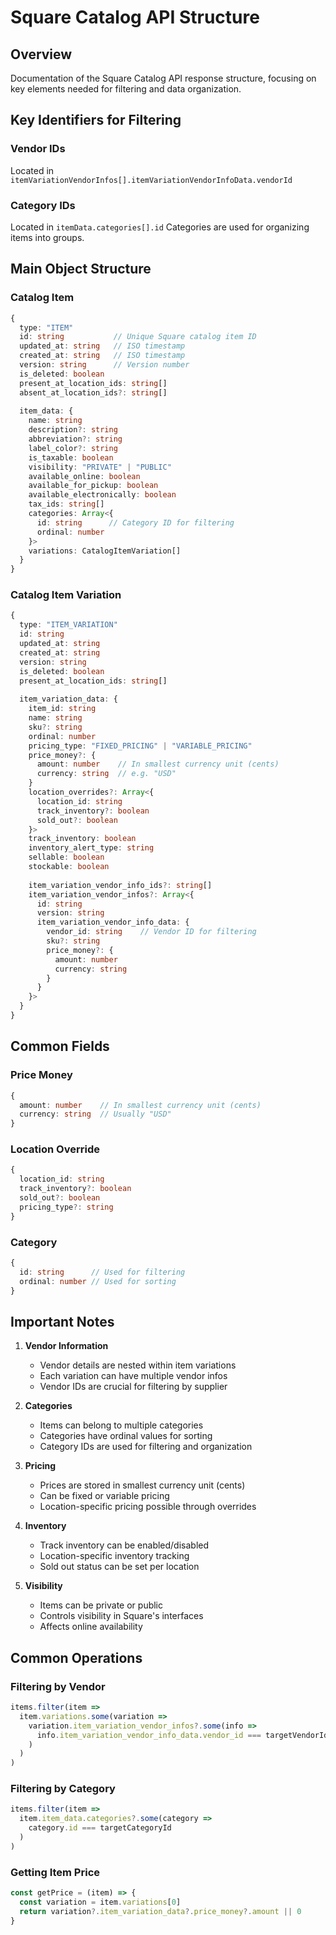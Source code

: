# Square Catalog API Structure

## Overview
Documentation of the Square Catalog API response structure, focusing on key elements needed for filtering and data organization.

## Key Identifiers for Filtering

### Vendor IDs
Located in `itemVariationVendorInfos[].itemVariationVendorInfoData.vendorId`

### Category IDs
Located in `itemData.categories[].id`
Categories are used for organizing items into groups.

## Main Object Structure

### Catalog Item
```typescript
{
  type: "ITEM"
  id: string           // Unique Square catalog item ID
  updated_at: string   // ISO timestamp
  created_at: string   // ISO timestamp
  version: string      // Version number
  is_deleted: boolean
  present_at_location_ids: string[]
  absent_at_location_ids?: string[]
  
  item_data: {
    name: string
    description?: string
    abbreviation?: string
    label_color?: string
    is_taxable: boolean
    visibility: "PRIVATE" | "PUBLIC"
    available_online: boolean
    available_for_pickup: boolean
    available_electronically: boolean
    tax_ids: string[]
    categories: Array<{
      id: string      // Category ID for filtering
      ordinal: number
    }>
    variations: CatalogItemVariation[]
  }
}
```

### Catalog Item Variation
```typescript
{
  type: "ITEM_VARIATION"
  id: string
  updated_at: string
  created_at: string
  version: string
  is_deleted: boolean
  present_at_location_ids: string[]
  
  item_variation_data: {
    item_id: string
    name: string
    sku?: string
    ordinal: number
    pricing_type: "FIXED_PRICING" | "VARIABLE_PRICING"
    price_money?: {
      amount: number    // In smallest currency unit (cents)
      currency: string  // e.g. "USD"
    }
    location_overrides?: Array<{
      location_id: string
      track_inventory?: boolean
      sold_out?: boolean
    }>
    track_inventory: boolean
    inventory_alert_type: string
    sellable: boolean
    stockable: boolean
    
    item_variation_vendor_info_ids?: string[]
    item_variation_vendor_infos?: Array<{
      id: string
      version: string
      item_variation_vendor_info_data: {
        vendor_id: string    // Vendor ID for filtering
        sku?: string
        price_money?: {
          amount: number
          currency: string
        }
      }
    }>
  }
}
```

## Common Fields

### Price Money
```typescript
{
  amount: number    // In smallest currency unit (cents)
  currency: string  // Usually "USD"
}
```

### Location Override
```typescript
{
  location_id: string
  track_inventory?: boolean
  sold_out?: boolean
  pricing_type?: string
}
```

### Category
```typescript
{
  id: string      // Used for filtering
  ordinal: number // Used for sorting
}
```

## Important Notes

1. **Vendor Information**
   - Vendor details are nested within item variations
   - Each variation can have multiple vendor infos
   - Vendor IDs are crucial for filtering by supplier

2. **Categories**
   - Items can belong to multiple categories
   - Categories have ordinal values for sorting
   - Category IDs are used for filtering and organization

3. **Pricing**
   - Prices are stored in smallest currency unit (cents)
   - Can be fixed or variable pricing
   - Location-specific pricing possible through overrides

4. **Inventory**
   - Track inventory can be enabled/disabled
   - Location-specific inventory tracking
   - Sold out status can be set per location

5. **Visibility**
   - Items can be private or public
   - Controls visibility in Square's interfaces
   - Affects online availability

## Common Operations

### Filtering by Vendor
```javascript
items.filter(item => 
  item.variations.some(variation =>
    variation.item_variation_vendor_infos?.some(info =>
      info.item_variation_vendor_info_data.vendor_id === targetVendorId
    )
  )
)
```

### Filtering by Category
```javascript
items.filter(item =>
  item.item_data.categories?.some(category =>
    category.id === targetCategoryId
  )
)
```

### Getting Item Price
```javascript
const getPrice = (item) => {
  const variation = item.variations[0]
  return variation?.item_variation_data?.price_money?.amount || 0
}
